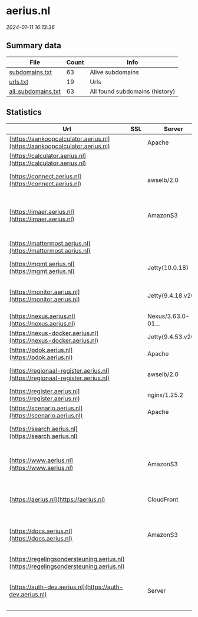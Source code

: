 # aerius.nl
*2024-01-11 16:13:36*
## Summary data
| File       | Count | Info |
|------------|-------|------|
|[subdomains.txt](/data/aerius.nl/subdomains.txt)|63|Alive subdomains|
|[urls.txt](/data/aerius.nl/urls.txt)|19|Urls|
|[all_subdomains.txt](/data/aerius.nl/all_subdomains.txt)|63|All found subdomains (history)|
## Statistics
| Url | SSL | Server | Cookie | HSTS | CSP | XFO | XXP | RP | Tech |Title |
|------------|-------|------|------|------|------|------|------|------|------|------|
|[https://aankoopcalculator.aerius.nl](https://aankoopcalculator.aerius.nl)| |Apache| |:white_check_mark: | | | | :white_check_mark: |Apache HTTP Server HSTS||
|[https://calculator.aerius.nl](https://calculator.aerius.nl)| ||:warning: |:white_check_mark: |:warning: | :white_check_mark: | | :white_check_mark: |HSTS Java|AERIUS® Calculat...|
|[https://connect.aerius.nl](https://connect.aerius.nl)| |awselb/2.0| | | | | | :white_check_mark: |Amazon ELB Amazon Web Services||
|[https://imaer.aerius.nl](https://imaer.aerius.nl)| |AmazonS3| | | | | | :white_check_mark: |Amazon CloudFront Amazon S3 Amazon Web Services HTTP/3||
|[https://mattermost.aerius.nl](https://mattermost.aerius.nl)| || | | :white_check_mark:| :white_check_mark: | | :white_check_mark: ||Mattermost|
|[https://mgmt.aerius.nl](https://mgmt.aerius.nl)| |Jetty(10.0.18)|:white_check_mark: | | | | | :white_check_mark: |Java Jenkins:2.426.2 Jetty:10.0.18||
|[https://monitor.aerius.nl](https://monitor.aerius.nl)| |Jetty(9.4.18.v20...| | | | | | :white_check_mark: |Java Jekyll:4.0.0 Jetty:9.4.18 Ruby|Over AERIUS Moni...|
|[https://nexus.aerius.nl](https://nexus.aerius.nl)| |Nexus/3.63.0-01...| | | | :white_check_mark: | :white_check_mark: | :white_check_mark: ||Sonatype Nexus R...|
|[https://nexus-docker.aerius.nl](https://nexus-docker.aerius.nl)| |Jetty(9.4.53.v20...| | | | | | :white_check_mark: |Java Jetty:9.4.53|Error 400 Not a...|
|[https://pdok.aerius.nl](https://pdok.aerius.nl)| |Apache| |:white_check_mark: | | | | :white_check_mark: |Apache HTTP Server HSTS|403 Forbidden|
|[https://regionaal-register.aerius.nl](https://regionaal-register.aerius.nl)| |awselb/2.0| | | | | | :white_check_mark: |Amazon ELB Amazon Web Services||
|[https://register.aerius.nl](https://register.aerius.nl)| |nginx/1.25.2| | | | | | :white_check_mark: |Nginx:1.25.2||
|[https://scenario.aerius.nl](https://scenario.aerius.nl)| |Apache| |:white_check_mark: | | | | :white_check_mark: |Apache HTTP Server HSTS||
|[https://search.aerius.nl](https://search.aerius.nl)| || | | | | | :white_check_mark: ||AERIUS Search Re...|
|[https://www.aerius.nl](https://www.aerius.nl)| |AmazonS3| | | | | | :white_check_mark: |Amazon CloudFront Amazon S3 Amazon Web Services Vue.js|AERIUS | Rekenin...|
|[https://aerius.nl](https://aerius.nl)| |CloudFront| | | | | | :white_check_mark: |Amazon CloudFront Amazon Web Services||
|[https://docs.aerius.nl](https://docs.aerius.nl)| |AmazonS3| | | | | | :white_check_mark: |Amazon CloudFront Amazon S3 Amazon Web Services||
|[https://regelingsondersteuning.aerius.nl](https://regelingsondersteuning.aerius.nl)| ||:warning: |:white_check_mark: |:warning: | :white_check_mark: | | :white_check_mark: |HSTS Java|AERIUS® Check|
|[https://auth-dev.aerius.nl](https://auth-dev.aerius.nl)| |Server|:white_check_mark: |:white_check_mark: | | :white_check_mark: | :white_check_mark: | :white_check_mark: |Amazon CloudFront Amazon Web Services Bootstrap HSTS|Signin|